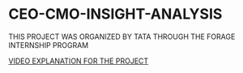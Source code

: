 # CEO-CMO-INSIGHT-ANALYSIS
THIS PROJECT WAS ORGANIZED BY TATA THROUGH THE FORAGE INTERNSHIP PROGRAM


[VIDEO EXPLANATION FOR THE PROJECT](https://youtu.be/KKEwjIswP0A)

